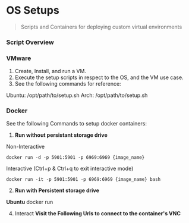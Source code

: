 # OS Setups
> Scripts and Containers for deploying custom virtual environments


### Script Overview


### VMware

1. Create, Install, and run a VM. 
2. Execute the setup scripts in respect to the OS, and the VM use case.
3. See the following commands for reference:

Ubuntu:
            /opt/path/to/setup.sh
Arch:
            /opt/path/to/setup.sh

### Docker

See the following Commands to setup docker containers:

1. **Run without persistant storage drive**

Non-Interactive

    docker run -d -p 5901:5901 -p 6969:6969 {image_name}
            
Interactive (Ctrl+p & Ctrl+q to exit interactive mode)

    docker run -it -p 5901:5901 -p 6969:6969 {image_name} bash


2. **Run with Persistent storage drive**

**Ubuntu**
            docker run 
            
4. Interact
   **Visit the Following Urls to connect to the container's VNC**
